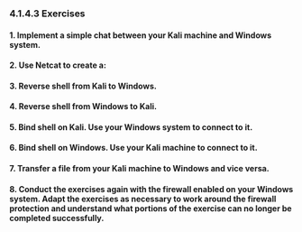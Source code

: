 ### 4.1.4.3 Exercises
#### 1. Implement a simple chat between your Kali machine and Windows system.

#### 2. Use Netcat to create a:


#### 3. Reverse shell from Kali to Windows.


#### 4. Reverse shell from Windows to Kali.


#### 5. Bind shell on Kali. Use your Windows system to connect to it.


#### 6. Bind shell on Windows. Use your Kali machine to connect to it.

#### 7. Transfer a file from your Kali machine to Windows and vice versa.

#### 8. Conduct the exercises again with the firewall enabled on your Windows system. Adapt the exercises as necessary to work around the firewall protection and understand what portions of the exercise can no longer be completed successfully.

